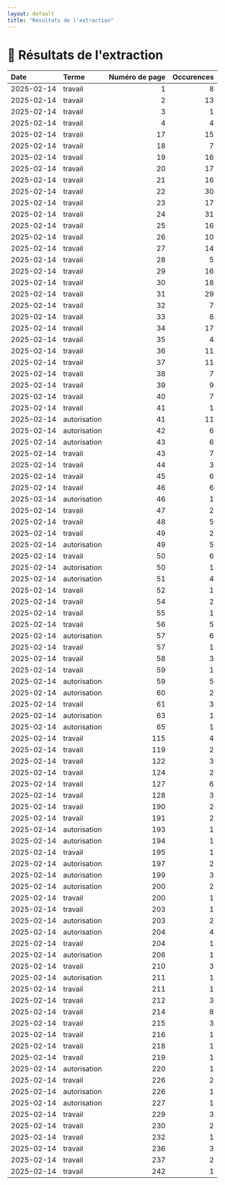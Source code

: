 ```yaml
---
layout: default
title: "Résultats de l'extraction"
---
```


# 📄 Résultats de l'extraction

| Date       | Terme        |   Numéro de page |   Occurences |
|:-----------|:-------------|-----------------:|-------------:|
| 2025-02-14 | travail      |                1 |            8 |
| 2025-02-14 | travail      |                2 |           13 |
| 2025-02-14 | travail      |                3 |            1 |
| 2025-02-14 | travail      |                4 |            4 |
| 2025-02-14 | travail      |               17 |           15 |
| 2025-02-14 | travail      |               18 |            7 |
| 2025-02-14 | travail      |               19 |           16 |
| 2025-02-14 | travail      |               20 |           17 |
| 2025-02-14 | travail      |               21 |           16 |
| 2025-02-14 | travail      |               22 |           30 |
| 2025-02-14 | travail      |               23 |           17 |
| 2025-02-14 | travail      |               24 |           31 |
| 2025-02-14 | travail      |               25 |           16 |
| 2025-02-14 | travail      |               26 |           10 |
| 2025-02-14 | travail      |               27 |           14 |
| 2025-02-14 | travail      |               28 |            5 |
| 2025-02-14 | travail      |               29 |           16 |
| 2025-02-14 | travail      |               30 |           18 |
| 2025-02-14 | travail      |               31 |           29 |
| 2025-02-14 | travail      |               32 |            7 |
| 2025-02-14 | travail      |               33 |            8 |
| 2025-02-14 | travail      |               34 |           17 |
| 2025-02-14 | travail      |               35 |            4 |
| 2025-02-14 | travail      |               36 |           11 |
| 2025-02-14 | travail      |               37 |           11 |
| 2025-02-14 | travail      |               38 |            7 |
| 2025-02-14 | travail      |               39 |            9 |
| 2025-02-14 | travail      |               40 |            7 |
| 2025-02-14 | travail      |               41 |            1 |
| 2025-02-14 | autorisation |               41 |           11 |
| 2025-02-14 | autorisation |               42 |            6 |
| 2025-02-14 | autorisation |               43 |            6 |
| 2025-02-14 | travail      |               43 |            7 |
| 2025-02-14 | travail      |               44 |            3 |
| 2025-02-14 | travail      |               45 |            6 |
| 2025-02-14 | travail      |               46 |            6 |
| 2025-02-14 | autorisation |               46 |            1 |
| 2025-02-14 | travail      |               47 |            2 |
| 2025-02-14 | travail      |               48 |            5 |
| 2025-02-14 | travail      |               49 |            2 |
| 2025-02-14 | autorisation |               49 |            5 |
| 2025-02-14 | travail      |               50 |            6 |
| 2025-02-14 | autorisation |               50 |            1 |
| 2025-02-14 | autorisation |               51 |            4 |
| 2025-02-14 | travail      |               52 |            1 |
| 2025-02-14 | travail      |               54 |            2 |
| 2025-02-14 | travail      |               55 |            1 |
| 2025-02-14 | travail      |               56 |            5 |
| 2025-02-14 | autorisation |               57 |            6 |
| 2025-02-14 | travail      |               57 |            1 |
| 2025-02-14 | travail      |               58 |            3 |
| 2025-02-14 | travail      |               59 |            1 |
| 2025-02-14 | autorisation |               59 |            5 |
| 2025-02-14 | autorisation |               60 |            2 |
| 2025-02-14 | travail      |               61 |            3 |
| 2025-02-14 | autorisation |               63 |            1 |
| 2025-02-14 | autorisation |               65 |            1 |
| 2025-02-14 | travail      |              115 |            4 |
| 2025-02-14 | travail      |              119 |            2 |
| 2025-02-14 | travail      |              122 |            3 |
| 2025-02-14 | travail      |              124 |            2 |
| 2025-02-14 | travail      |              127 |            6 |
| 2025-02-14 | travail      |              128 |            3 |
| 2025-02-14 | travail      |              190 |            2 |
| 2025-02-14 | travail      |              191 |            2 |
| 2025-02-14 | autorisation |              193 |            1 |
| 2025-02-14 | autorisation |              194 |            1 |
| 2025-02-14 | travail      |              195 |            1 |
| 2025-02-14 | autorisation |              197 |            2 |
| 2025-02-14 | autorisation |              199 |            3 |
| 2025-02-14 | autorisation |              200 |            2 |
| 2025-02-14 | travail      |              200 |            1 |
| 2025-02-14 | travail      |              203 |            1 |
| 2025-02-14 | autorisation |              203 |            2 |
| 2025-02-14 | autorisation |              204 |            4 |
| 2025-02-14 | travail      |              204 |            1 |
| 2025-02-14 | autorisation |              206 |            1 |
| 2025-02-14 | travail      |              210 |            3 |
| 2025-02-14 | autorisation |              211 |            1 |
| 2025-02-14 | travail      |              211 |            1 |
| 2025-02-14 | travail      |              212 |            3 |
| 2025-02-14 | travail      |              214 |            8 |
| 2025-02-14 | travail      |              215 |            3 |
| 2025-02-14 | travail      |              216 |            1 |
| 2025-02-14 | travail      |              218 |            1 |
| 2025-02-14 | travail      |              219 |            1 |
| 2025-02-14 | autorisation |              220 |            1 |
| 2025-02-14 | travail      |              226 |            2 |
| 2025-02-14 | autorisation |              226 |            1 |
| 2025-02-14 | autorisation |              227 |            1 |
| 2025-02-14 | travail      |              229 |            3 |
| 2025-02-14 | travail      |              230 |            2 |
| 2025-02-14 | travail      |              232 |            1 |
| 2025-02-14 | travail      |              236 |            3 |
| 2025-02-14 | travail      |              237 |            2 |
| 2025-02-14 | travail      |              242 |            1 |
